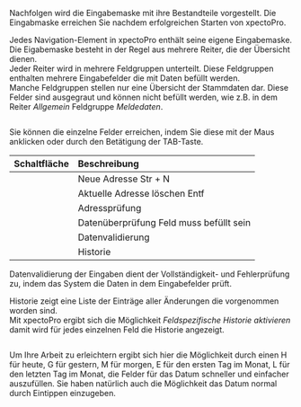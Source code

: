 <!DOCTYPE html>
<html>
<head>
<meta charset="utf-8">
<meta name="viewport" content="width=device-width, initial-scale=1.0">
<title>600_Eingabemaske.md</title>
<link rel="stylesheet" href="https://stackedit.io/res-min/themes/base.css" />
<script type="text/javascript" src="https://cdn.mathjax.org/mathjax/latest/MathJax.js?config=TeX-AMS_HTML"></script>
</head>
<body><div class="container"><p>Nachfolgen wird die Eingabemaske mit ihre Bestandteile vorgestellt. Die Eingabmaske erreichen Sie nachdem erfolgreichen Starten von xpectoPro. </p>

<p>Jedes Navigation-Element in xpectoPro enthält seine eigene Eingabemaske. Die Eigabemaske besteht in der Regel aus mehrere Reiter, die der Übersicht dienen. <br>
Jeder Reiter wird in mehrere Feldgruppen unterteilt. Diese Feldgruppen enthalten mehrere Eingabefelder die mit Daten befüllt werden. <br>
Manche Feldgruppen stellen nur eine Übersicht der Stammdaten dar. Diese Felder sind ausgegraut und können nicht befüllt werden, wie z.B. in dem Reiter <em>Allgemein</em> Feldgruppe <em>Meldedaten</em>.</p>

<p><img src="http://xpecto.github.io/docs/img/img_1431532871860.png" alt="" title=""></p>

<p>Sie können die einzelne Felder erreichen, indem Sie diese mit der Maus anklicken oder durch den Betätigung der TAB-Taste.</p>

<table>
<thead>
<tr>
  <th>Schaltfläche</th>
  <th align="left">Beschreibung</th>
</tr>
</thead>
<tbody><tr>
  <td><img src="http://xpecto.github.io/docs/img/img_1430731908651.png" alt="" title=""></td>
  <td align="left">Neue Adresse Str + N</td>
</tr>
<tr>
  <td><img src="http://xpecto.github.io/docs/img/img_1430731964269.png" alt="" title=""></td>
  <td align="left">Aktuelle Adresse löschen Entf</td>
</tr>
<tr>
  <td><img src="http://xpecto.github.io/docs/img/img_1430729578370.png" alt="" title=""></td>
  <td align="left">Adressprüfung</td>
</tr>
<tr>
  <td><img src="http://xpecto.github.io/docs/img/img_1430729624073.png" alt="" title=""></td>
  <td align="left">Datenüberprüfung Feld muss befüllt sein</td>
</tr>
<tr>
  <td><img src="http://xpecto.github.io/docs/img/img_1430729543912.png" alt="" title=""></td>
  <td align="left">Datenvalidierung</td>
</tr>
<tr>
  <td><img src="http://xpecto.github.io/docs/img/img_1430729940939.png" alt="" title=""></td>
  <td align="left">Historie</td>
</tr>
</tbody></table>


<p>Datenvalidierung der Eingaben dient der Vollständigkeit- und Fehlerprüfung zu, indem das System die Daten in dem Eingabefelder prüft.</p>

<p>Historie zeigt eine Liste der Einträge aller Änderungen die vorgenommen worden sind. <br>
Mit xpectoPro ergibt sich die Möglichkeit <em>Feldspezifische Historie aktivieren</em> damit wird für jedes einzelnen Feld die Historie angezeigt.</p>

<p><img src="http://xpecto.github.io/docs/img/img_1431530946974.png" alt="" title=""></p>

<p>Um Ihre Arbeit zu erleichtern ergibt sich hier die Möglichkeit durch einen H für heute, G für gestern, M für morgen, E für den ersten Tag im Monat, L für den letzten Tag im Monat, die Felder für das Datum schneller und einfacher auszufüllen. Sie haben natürlich auch die Möglichkeit das Datum normal durch Eintippen einzugeben.</p></div></body>
</html>